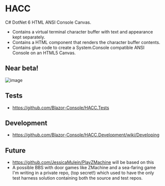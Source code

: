 # HACC

C# DotNet 6 HTML ANSI Console Canvas.

* Contains a virtual terminal character buffer with text and appearance kept separately.
* Contains a HTML component that renders the character buffer contents.
* Contains glue code to create a System.Console compatible ANSI Console on an HTML5 Canvas.

## Near beta!

![image](https://user-images.githubusercontent.com/3766240/162670951-a6ee0006-7e9b-44b0-b4c6-6352edb75849.png)

## Tests

- https://github.com/Blazor-Console/HACC.Tests

## Development

* https://github.com/Blazor-Console/HACC.Development/wiki/Developing

## Future

* https://github.com/JessicaMulein/PlayZMachine will be based on this
* A possible BBS with door games like ZMachine and a sea-faring game I'm writing in a private repo, (top secret!) which
  used to have the only test harness solution containing both the source and test repos.
